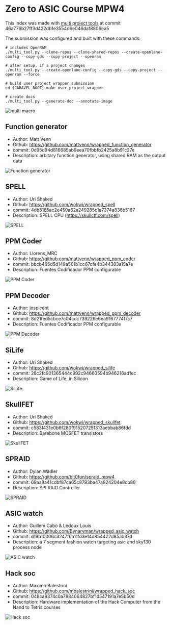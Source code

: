 # Zero to ASIC Course MPW4

This index was made with [multi project tools](https://github.com/mattvenn/multi_project_tools) at commit 46a776b27ff3d422db1e3554d6e046daf8806ea5

The submission was configured and built with these commands:

    # includes OpenRAM
    ./multi_tool.py --clone-repos --clone-shared-repos --create-openlane-config --copy-gds --copy-project --openram

    # after setup, if a project changes
    ./multi_tool.py --create-openlane-config --copy-gds --copy-project --openram --force

    # build user project wrapper submission
    cd $CARAVEL_ROOT; make user_project_wrapper

    # create docs
    ./multi_tool.py --generate-doc --annotate-image

![multi macro](pics/multi_macro_annotated.png)

## Function generator

* Author: Matt Venn
* Github: https://github.com/mattvenn/wrapped_function_generator
* commit: 0d95d94d816685ab9eea70fbbfb2425a8b91c27e
* Description: arbitary function generator, using shared RAM as the output data

![Function generator](pics/function_generator.png)

## SPELL

* Author: Uri Shaked
* Github: https://github.com/wokwi/wrapped_spell
* commit: 4db5165ac2e450a62a249285c1a7374a836b5167
* Description: SPELL CPU (https://skullctf.com/spell)

![SPELL](pics/spell.png)

## PPM Coder

* Author: Llorens_MRC
* Github: https://github.com/mattvenn/wrapped_ppm_coder
* commit: bbcb465d5d149a501b1cc67cfe4b344383a15a7e
* Description: Fuentes Codificador PPM configurable

![PPM Coder](pics/PPM_Codec4_8ch.png)

## PPM Decoder

* Author: jospicant
* Github: https://github.com/mattvenn/wrapped_ppm_decoder
* commit: 8d21fed5cbce7c04cdc739226e6ea9167774f7c7
* Description: Fuentes Codificador PPM configurable

![PPM Decoder](pics/01_Module_Decoder_8Ch.png)

## SiLife

* Author: Uri Shaked
* Github: https://github.com/wokwi/wrapped_silife
* commit: 28c2fc901365444c992c94660594b946216ad1ec
* Description: Game of Life, in Silicon

![SiLife](pics/silife.png)

## SkullFET

* Author: Uri Shaked
* Github: https://github.com/wokwi/wrapped_skullfet
* commit: c583f431e0b6f280f91520725f313aebbab86fdd
* Description: Barebone MOSFET transistors

![SkullFET](pics/skullfet_inverter.png)

## SPRAID

* Author: Dylan Wadler
* Github: https://github.com/bit0fun/spraid_mpw4
* commit: 69aa8a41cdbf87ca65c8793ba47a924204e8cb88
* Description: SPI RAID Controller

![SPRAID](pics/spraid.png)

## ASIC watch

* Author: Guillem Cabo & Ledoux Louis
* Github: https://github.com/Bynaryman/wrapped_asic_watch
* commit: d19b10006c3247f6a11fd3e14d854422d85ab37d
* Description: a 7 segment fashion watch targeting asic and sky130 process node

![ASIC watch](pics/layers.png)

## Hack soc

* Author: Maximo Balestrini
* Github: https://github.com/mbalestrini/wrapped_hack_soc
* commit: 048ca9374c0a7984064827bf1d547191a7e5b50d
* Description: Hardware implementation of the Hack Computer from the Nand to Tetris courses

![Hack soc](pics/project.jpg)

